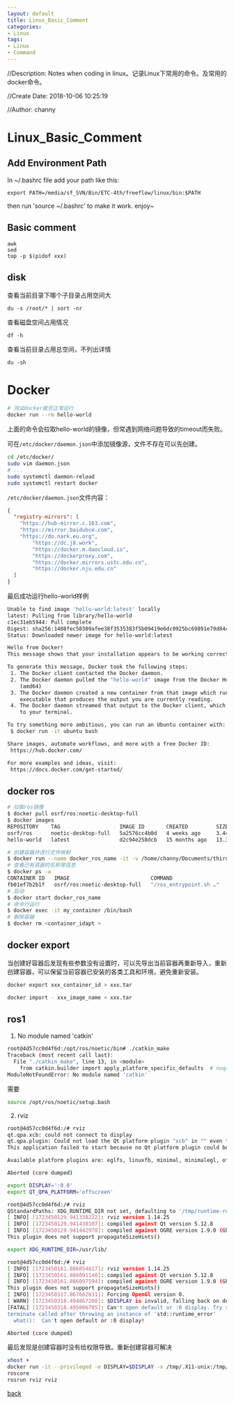 ```yaml
---
layout: default
title: Linux_Basic_Comment
categories:
- Linux
tags:
- Linux
- Command
---
```

//Description: Notes when coding in linux。记录Linux下常用的命令。及常用的docker命令。

//Create Date: 2018-10-06 10:25:19

//Author: channy

# Linux_Basic_Comment

## Add Environment Path

In ~/.bashrc file add your path like this:

```
export PATH=/media/sf_SVN/Bin/ETC-4th/freeflow/linux/bin:$PATH
```

then run 'source ~/.bashrc' to make it work. enjoy~

## Basic comment

```shell
awk
sed
top -p $(pidof xxx)
```

## disk

查看当前目录下哪个子目录占用空间大

```
du -s /root/* | sort -nr
```

查看磁盘空间占用情况

```
df -h
```

查看当前目录占用总空间，不列出详情

```
du -sh
```

# Docker
```sh
# 测试docker能否正常运行
docker run --rm hello-world
```
上面的命令会拉取hello-world的镜像，但常遇到网络问题导致的timeout而失败。

可在`/etc/docker/daemon.json`中添加镜像源，文件不存在可以先创建。
```sh
cd /etc/docker/
sudo vim daemon.json 
# ...
sudo systemctl daemon-reload
sudo systemctl restart docker
```

`/etc/docker/daemon.json`文件内容：
```json
{
  "registry-mirrors": [
    "https://hub-mirror.c.163.com",
    "https://mirror.baidubce.com",
    "https://do.nark.eu.org",
        "https://dc.j8.work",
        "https://docker.m.daocloud.io",
        "https://dockerproxy.com",
        "https://docker.mirrors.ustc.edu.cn",
        "https://docker.nju.edu.cn"
  ]
}
```

最后成功运行hello-world样例
```sh
Unable to find image 'hello-world:latest' locally
latest: Pulling from library/hello-world
c1ec31eb5944: Pull complete 
Digest: sha256:1408fec50309afee38f3535383f5b09419e6dc0925bc69891e79d84cc4cdcec6
Status: Downloaded newer image for hello-world:latest

Hello from Docker!
This message shows that your installation appears to be working correctly.

To generate this message, Docker took the following steps:
 1. The Docker client contacted the Docker daemon.
 2. The Docker daemon pulled the "hello-world" image from the Docker Hub.
    (amd64)
 3. The Docker daemon created a new container from that image which runs the
    executable that produces the output you are currently reading.
 4. The Docker daemon streamed that output to the Docker client, which sent it
    to your terminal.

To try something more ambitious, you can run an Ubuntu container with:
 $ docker run -it ubuntu bash

Share images, automate workflows, and more with a free Docker ID:
 https://hub.docker.com/

For more examples and ideas, visit:
 https://docs.docker.com/get-started/
```

## docker ros

```sh
# 拉取ros镜像
$ docker pull osrf/ros:noetic-desktop-full
$ docker images
REPOSITORY    TAG                   IMAGE ID       CREATED         SIZE
osrf/ros      noetic-desktop-full   5a2576cc4b0d   4 weeks ago     3.44GB
hello-world   latest                d2c94e258dcb   15 months ago   13.3kB

# 创建容器并进行文件映射
$ docker run --name docker_ros_name -it -v /home/channy/Documents/thirdlibs/ros_workspace:/home osrf/ros:noetic-desktop-full
# 查看已有容器的名称等信息
$ docker ps -a
CONTAINER ID   IMAGE                          COMMAND                  CREATED              STATUS          PORTS     NAMES
fb01ef7b2b1f   osrf/ros:noetic-desktop-full   "/ros_entrypoint.sh …"   About a minute ago   Up 23 seconds             docker_ros_name
# 启动
$ docker start docker_ros_name
# 命令行运行
$ docker exec -it my_container /bin/bash
# 删除容器
$ docker rm <container_idapt >
```

## docker export 
当创建好容器后发现有些参数没有设置时，可以先导出当前容器再重新导入，重新创建容器，可以保留当前容器已安装的各类工具和环境，避免重新安装。
```sh
docker export xxx_container_id > xxx.tar

docker import - xxx_image_name < xxx.tar
```

## ros1
1. No module named 'catkin'
```sh
root@4d57cc0d4f6d:/opt/ros/noetic/bin# ./catkin_make
Traceback (most recent call last):
  File "./catkin_make", line 13, in <module>
    from catkin.builder import apply_platform_specific_defaults  # noqa: E402
ModuleNotFoundError: No module named 'catkin'
```

需要
```sh
source /opt/ros/noetic/setup.bash
```

2. rviz
```sh
root@4d57cc0d4f6d:/# rviz
qt.qpa.xcb: could not connect to display 
qt.qpa.plugin: Could not load the Qt platform plugin "xcb" in "" even though it was found.
This application failed to start because no Qt platform plugin could be initialized. Reinstalling the application may fix this problem.

Available platform plugins are: eglfs, linuxfb, minimal, minimalegl, offscreen, vnc, xcb.

Aborted (core dumped)
```

```sh
export DISPLAY=':0.0'
export QT_QPA_PLATFORM='offscreen'
```

```sh
root@4d57cc0d4f6d:/# rviz
QStandardPaths: XDG_RUNTIME_DIR not set, defaulting to '/tmp/runtime-root'
[ INFO] [1723450129.941338222]: rviz version 1.14.25
[ INFO] [1723450129.941430107]: compiled against Qt version 5.12.8
[ INFO] [1723450129.941442978]: compiled against OGRE version 1.9.0 (Ghadamon)
This plugin does not support propagateSizeHints()
```

```sh
export XDG_RUNTIME_DIR=/usr/lib/
```

```sh
root@4d57cc0d4f6d:/# rviz
[ INFO] [1723450161.886054817]: rviz version 1.14.25
[ INFO] [1723450161.886091140]: compiled against Qt version 5.12.8
[ INFO] [1723450161.886097594]: compiled against OGRE version 1.9.0 (Ghadamon)
This plugin does not support propagateSizeHints()
[ INFO] [1723450317.867662631]: Forcing OpenGl version 0.
[ WARN] [1723450318.494867208]: $DISPLAY is invalid, falling back on default :0
[FATAL] [1723450318.495006705]: Can't open default or :0 display. Try setting DISPLAY environment variable.
terminate called after throwing an instance of 'std::runtime_error'
  what():  Can't open default or :0 display!

Aborted (core dumped)
```

最后发现是创建容器时没有给权限导致。重新创建容器可解决

```sh
xhost +
docker run -it --privileged -e DISPLAY=$DISPLAY -v /tmp/.X11-unix:/tmp/.X11-unix -v /dev:/dev osrf/ros:noetic-desktop-full
roscore
rosrun rviz rviz
```

[back](./)
